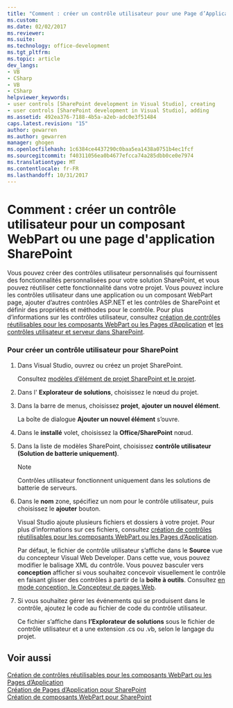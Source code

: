 ```yaml
---
title: "Comment : créer un contrôle utilisateur pour une Page d’Application SharePoint WebPart ou | Documents Microsoft"
ms.custom: 
ms.date: 02/02/2017
ms.reviewer: 
ms.suite: 
ms.technology: office-development
ms.tgt_pltfrm: 
ms.topic: article
dev_langs:
- VB
- CSharp
- VB
- CSharp
helpviewer_keywords:
- user controls [SharePoint development in Visual Studio], creating
- user controls [SharePoint development in Visual Studio], adding
ms.assetid: 492ea376-7188-4b5a-a2eb-adc0e3f51484
caps.latest.revision: "15"
author: gewarren
ms.author: gewarren
manager: ghogen
ms.openlocfilehash: 1c6384ce4437290c0baa5ea1438a0751b4ec1fcf
ms.sourcegitcommit: f40311056ea0b4677efcca74a285dbb0ce0e7974
ms.translationtype: MT
ms.contentlocale: fr-FR
ms.lasthandoff: 10/31/2017
---
```

# <a name="how-to-create-a-user-control-for-a-sharepoint-application-page-or-web-part"></a>Comment : créer un contrôle utilisateur pour un composant WebPart ou une page d'application SharePoint
  Vous pouvez créer des contrôles utilisateur personnalisés qui fournissent des fonctionnalités personnalisées pour votre solution SharePoint, et vous pouvez réutiliser cette fonctionnalité dans votre projet. Vous pouvez inclure les contrôles utilisateur dans une application ou un composant WebPart page, ajouter d’autres contrôles ASP.NET et les contrôles de SharePoint et définir des propriétés et méthodes pour le contrôle. Pour plus d’informations sur les contrôles utilisateur, consultez [création de contrôles réutilisables pour les composants WebPart ou les Pages d’Application](../sharepoint/creating-reusable-controls-for-web-parts-or-application-pages.md) et [les contrôles utilisateur et serveur dans SharePoint](http://blogs.msdn.com/b/kaevans/archive/2011/04/28/user-controls-and-server-controls-in-sharepoint.aspx).  
  
### <a name="to-create-a-user-control-for-sharepoint"></a>Pour créer un contrôle utilisateur pour SharePoint  
  
1.  Dans Visual Studio, ouvrez ou créez un projet SharePoint.  
  
     Consultez [modèles d’élément de projet SharePoint et le projet](../sharepoint/sharepoint-project-and-project-item-templates.md).  
  
2.  Dans l' **Explorateur de solutions**, choisissez le nœud du projet.  
  
3.  Dans la barre de menus, choisissez **projet**, **ajouter un nouvel élément**.  
  
     La boîte de dialogue **Ajouter un nouvel élément** s’ouvre.  
  
4.  Dans le **installé** volet, choisissez la **Office/SharePoint** nœud.  
  
5.  Dans la liste de modèles SharePoint, choisissez **contrôle utilisateur (Solution de batterie uniquement)**.  
  
    > [!NOTE]  
    >  Contrôles utilisateur fonctionnent uniquement dans les solutions de batterie de serveurs.  
  
6.  Dans le **nom** zone, spécifiez un nom pour le contrôle utilisateur, puis choisissez le **ajouter** bouton.  
  
     Visual Studio ajoute plusieurs fichiers et dossiers à votre projet. Pour plus d’informations sur ces fichiers, consultez [création de contrôles réutilisables pour les composants WebPart ou les Pages d’Application](../sharepoint/creating-reusable-controls-for-web-parts-or-application-pages.md).  
  
     Par défaut, le fichier de contrôle utilisateur s’affiche dans le **Source** vue du concepteur Visual Web Developer. Dans cette vue, vous pouvez modifier le balisage XML du contrôle. Vous pouvez basculer vers **conception** afficher si vous souhaitez concevoir visuellement le contrôle en faisant glisser des contrôles à partir de la **boîte à outils**. Consultez [en mode conception, le Concepteur de pages Web](http://msdn.microsoft.com/en-us/d8f2270a-357d-40a4-9b39-1a3f2366216d).  
  
7.  Si vous souhaitez gérer les événements qui se produisent dans le contrôle, ajoutez le code au fichier de code du contrôle utilisateur.  
  
     Ce fichier s’affiche dans **l’Explorateur de solutions** sous le fichier de contrôle utilisateur et a une extension .cs ou .vb, selon le langage du projet.  
  
## <a name="see-also"></a>Voir aussi  
 [Création de contrôles réutilisables pour les composants WebPart ou les Pages d’Application](../sharepoint/creating-reusable-controls-for-web-parts-or-application-pages.md)   
 [Création de Pages d’Application pour SharePoint](../sharepoint/creating-application-pages-for-sharepoint.md)   
 [Création de composants WebPart pour SharePoint](../sharepoint/creating-web-parts-for-sharepoint.md)  
  
  